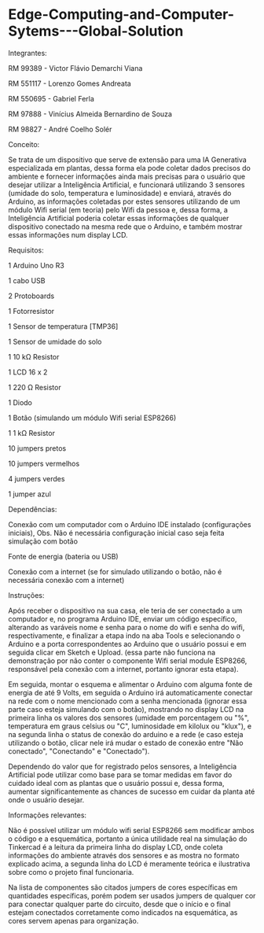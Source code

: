 # Edge-Computing-and-Computer-Sytems---Global-Solution

Integrantes:

RM 99389 - Victor Flávio Demarchi Viana

RM 551117 - Lorenzo Gomes Andreata

RM 550695 - Gabriel Ferla

RM 97888 - Vinícius Almeida Bernardino de Souza

RM 98827 - André Coelho Solér


Conceito:

Se trata de um dispositivo que serve de extensão para uma IA Generativa especializada em plantas, dessa forma ela pode coletar dados precisos do ambiente e fornecer informações ainda mais precisas para o usuário que desejar utilizar a Inteligência Artificial, e funcionará utilizando 3 sensores (umidade do solo, temperatura e luminosidade) e enviará, através do Arduino, as informações coletadas por estes sensores utilizando de um módulo Wifi serial (em teoria) pelo Wifi da pessoa e, dessa forma, a Inteligência Artificial poderia coletar essas informações de qualquer dispositivo conectado na mesma rede que o Arduino, e também mostrar essas informações num display LCD.


Requisitos:

1	Arduino Uno R3

1 cabo USB

2 Protoboards

1	Fotorresistor

1	Sensor de temperatura [TMP36]

1	Sensor de umidade do solo

1	10 kΩ Resistor

1	LCD 16 x 2

1	220 Ω Resistor

1	Diodo

1	Botão (simulando um módulo Wifi serial ESP8266)

1	1 kΩ Resistor

10 jumpers pretos

10 jumpers vermelhos

4 jumpers verdes

1 jumper azul


Dependências:

Conexão com um computador com o Arduino IDE instalado (configurações iniciais), Obs. Não é necessária configuração inicial caso seja feita simulação com botão

Fonte de energia (bateria ou USB)

Conexão com a internet (se for simulado utilizando o botão, não é necessária conexão com a internet)


Instruções:

Após receber o dispositivo na sua casa, ele teria de ser conectado a um computador e, no programa Arduino IDE, enviar um código específico, alterando as varáveis nome e senha para o nome do wifi e senha do wifi, respectivamente, e finalizar a etapa indo na aba Tools e selecionando o Arduino e a porta correspondentes ao Arduino que o usuário possui e em seguida clicar em Sketch e Upload. (essa parte não funciona na demonstração por não conter o componente Wifi serial module ESP8266, responsável pela conexão com a internet, portanto ignorar esta etapa).

Em seguida, montar o esquema e alimentar o Arduino com alguma fonte de energia de até 9 Volts, em seguida o Arduino irá automaticamente conectar na rede com o nome mencionado com a senha mencionada (ignorar essa parte caso esteja simulando com o botão), mostrando no display LCD na primeira linha os valores dos sensores (umidade em porcentagem ou "%", temperatura em graus celsius ou "C", luminosidade em kilolux ou "klux"), e na segunda linha o status de conexão do arduino e a rede (e caso esteja utilizando o botão, clicar nele irá mudar o estado de conexão entre "Não conectado", "Conectando" e "Conectado").

Dependendo do valor que for registrado pelos sensores, a Inteligência Artificial pode utilizar como base para se tomar medidas em favor do cuidado ideal com as plantas que o usuário possui e, dessa forma, aumentar significantemente as chances de sucesso em cuidar da planta até onde o usuário desejar.


Informações relevantes:

Não é possível utilizar um módulo wifi serial ESP8266 sem modificar ambos o código e a esquemática, portanto a única utilidade real na simulação do Tinkercad é a leitura da primeira linha do display LCD, onde coleta informações do ambiente através dos sensores e as mostra no formato explicado acima, a segunda linha do LCD é meramente teórica e ilustrativa sobre como o projeto final funcionaria.

Na lista de componentes são citados jumpers de cores específicas em quantidades específicas, porém podem ser usados jumpers de qualquer cor para conectar qualquer parte do circuito, desde que o início e o final estejam conectados corretamente como indicados na esquemática, as cores servem apenas para organização.
